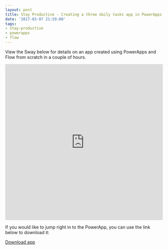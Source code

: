 ```yaml
---
layout: post
title: Stay Productive - Creating a three daily tasks app in PowerApps and Flow
date: '2017-03-07 21:59:00'
tags:
- stay-productive
- powerapps
- flow
---
```


View the Sway below for details on an app created using PowerApps and Flow from scratch in a couple of hours.

<iframe width="760px" height="500px" src="https://sway.com/s/jSO6bKz9IXsWQmL2/embed" frameborder="0" marginwidth="0" marginheight="0" scrolling="no" style="border: none; max-width:100%; max-height:100vh" allowfullscreen webkitallowfullscreen mozallowfullscreen msallowfullscreen></iframe>

If you would like to jump right in to the PowerApp, you can use the link below to download it:

[Download app](https://mcdonnell-my.sharepoint.com/personal/kevin_mcd79_com/_layouts/15/guestaccess.aspx?docid=00f6348ad697e4a50a50fef355086a258&authkey=AUENZKTaCfcogfNkC9NcDms)


